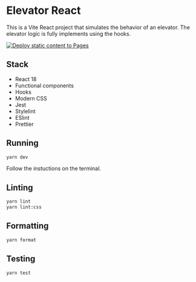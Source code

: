 # Elevator React

This is a Vite React project that simulates the behavior of an elevator.
The elevator logic is fully implements using the hooks.

[![Deploy static content to Pages](https://github.com/anyellezanatta/elevator-react/actions/workflows/deploy.yml/badge.svg)](https://github.com/anyellezanatta/elevator-react/actions/workflows/deploy.yml)

## Stack

- React 18
- Functional components
- Hooks
- Modern CSS
- Jest
- Stylelint
- ESlint
- Prettier

## Running

```bash
yarn dev
```

Follow the instuctions on the terminal.

## Linting

```bash
yarn lint
yarn lint:css
```

## Formatting

```bash
yarn format
```

## Testing

```bash
yarn test
```
